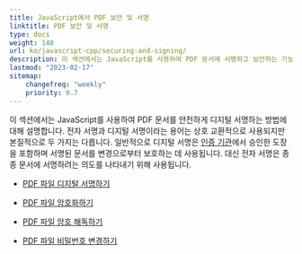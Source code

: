 ```yaml
---
title: JavaScript에서 PDF 보안 및 서명
linktitle: PDF 보안 및 서명
type: docs
weight: 140
url: ko/javascript-cpp/securing-and-signing/
description: 이 섹션에서는 JavaScript를 사용하여 PDF 문서에 서명하고 보안하는 기능에 대해 설명합니다.
lastmod: "2023-02-17"
sitemap:
    changefreq: "weekly"
    priority: 0.7
---
```


이 섹션에서는 JavaScript를 사용하여 PDF 문서를 안전하게 디지털 서명하는 방법에 대해 설명합니다. 전자 서명과 디지털 서명이라는 용어는 상호 교환적으로 사용되지만 본질적으로 두 가지는 다릅니다. 일반적으로 디지털 서명은 [인증 기관](https://en.wikipedia.org/wiki/Certificate_authority)에서 승인한 도장을 포함하며 서명된 문서를 변경으로부터 보호하는 데 사용됩니다. 대신 전자 서명은 종종 문서에 서명하려는 의도를 나타내기 위해 사용됩니다.

- [PDF 파일 디지털 서명하기](/pdf/javascript-cpp/sign-pdf/)
- [PDF 파일 암호화하기](/pdf/javascript-cpp/encrypt-pdf/)
- [PDF 파일 암호 해독하기](/pdf/javascript-cpp/decrypt-pdf/)

- [PDF 파일 비밀번호 변경하기](/pdf/javascript-cpp/change-password-pdf/)